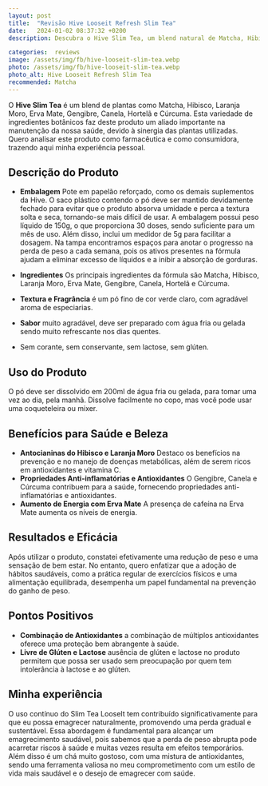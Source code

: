 ```yaml
---
layout: post
title:  "Revisão Hive Looseit Refresh Slim Tea"
date:   2024-01-02 08:37:32 +0200
description: Descubra o Hive Slim Tea, um blend natural de Matcha, Hibisco, Laranja Moro e mais, para um emagrecimento saudável e sustentável.

categories:  reviews
image: /assets/img/fb/hive-looseit-slim-tea.webp
photo: /assets/img/fb/hive-looseit-slim-tea.webp
photo_alt: Hive Looseit Refresh Slim Tea
recommended: Matcha
---
```

O **Hive Slim Tea** é um blend de plantas como Matcha, Hibisco, Laranja Moro, Erva Mate, Gengibre, 
Canela, Hortelã e Cúrcuma. Esta variedade de ingredientes botânicos faz deste produto um aliado 
importante na manutenção da nossa saúde, devido à sinergia das plantas utilizadas. 
Quero analisar este produto como farmacêutica e como consumidora, trazendo aqui minha experiência
pessoal.

## Descrição do Produto
 - **Embalagem** Pote em papelão reforçado, como os demais suplementos da Hive. 
   O saco plástico contendo o pó deve ser mantido devidamente fechado para evitar que o produto absorva
   umidade e perca a textura solta e seca, tornando-se mais difícil de usar. 
   A embalagem possui peso líquido de 150g, o que proporciona 30 doses, sendo suficiente para um mês de uso. 
   Além disso, inclui um medidor de 5g para facilitar a dosagem. Na tampa encontramos espaços para anotar o
   progresso na perda de peso a cada semana, pois os ativos presentes na fórmula ajudam a eliminar excesso 
   de líquidos e a inibir a absorção de gorduras.

 - **Ingredientes** Os principais ingredientes da fórmula são Matcha, Hibisco, Laranja Moro, Erva Mate, Gengibre, 
   Canela, Hortelã e Cúrcuma.

 - **Textura e Fragrância** é um pó fino de cor verde claro, com agradável aroma de especiarias.

 - **Sabor** muito agradável, deve ser preparado com água fria ou gelada  sendo muito refrescante nos dias quentes.

 - Sem corante, sem conservante, sem lactose, sem glúten.

## Uso do Produto
O pó deve ser dissolvido em 200ml de água fria ou gelada, para tomar uma vez ao dia, pela manhã. 
Dissolve facilmente no copo, mas você pode usar uma coqueteleira ou mixer.

## Benefícios para Saúde e Beleza
 - **Antocianinas do Hibisco e Laranja Moro** Destaco os benefícios na prevenção e no manejo de doenças metabólicas, 
   além de serem ricos em antioxidantes e vitamina C.
 - **Propriedades Anti-inflamatórias e Antioxidantes** O Gengibre, Canela e Cúrcuma contribuem para a saúde, 
   fornecendo propriedades anti-inflamatórias e antioxidantes.
 - **Aumento de Energia com Erva Mate**  A presença de cafeína na Erva Mate aumenta os níveis de energia.

## Resultados e Eficácia
Após utilizar o produto, constatei efetivamente uma redução de peso e uma sensação de bem estar. 
No entanto, quero enfatizar que a adoção de hábitos saudáveis, como a prática regular de exercícios físicos 
e uma alimentação equilibrada, desempenha um papel fundamental na prevenção do ganho de peso.

## Pontos Positivos

 - **Combinação de Antioxidantes** a combinação de múltiplos antioxidantes oferece uma proteção bem abrangente à saúde.
 - **Livre de Glúten e Lactose** ausência de glúten e lactose no produto permitem que possa ser usado sem preocupação 
   por quem tem intolerância à lactose e ao glúten.

## Minha experiência
O uso contínuo do Slim Tea LooseIt tem contribuído significativamente para que eu possa emagrecer naturalmente, 
promovendo uma perda gradual e sustentável. 
Essa abordagem é fundamental para alcançar um emagrecimento saudável, pois sabemos que a perda de peso abrupta
pode acarretar riscos à saúde e muitas vezes resulta em efeitos temporários. 
Além disso é um chá muito gostoso, com uma mistura de antioxidantes, sendo uma ferramenta valiosa no meu comprometimento 
com um estilo de vida mais saudável e o desejo de emagrecer com saúde.


